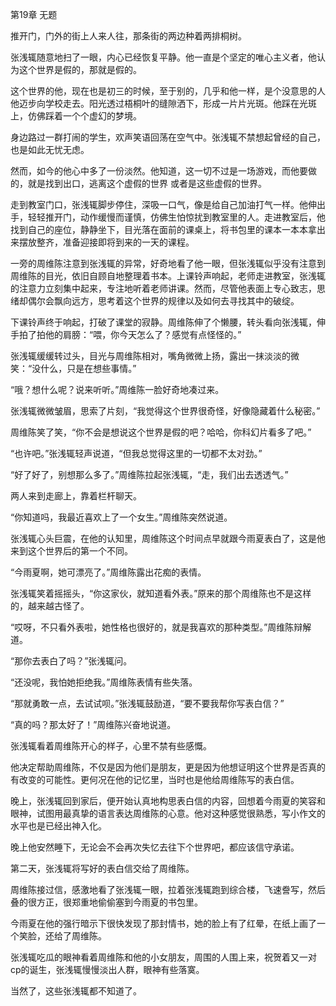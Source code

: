 ﻿第19章 无题

推开门，门外的街上人来人往，那条街的两边种着两排桐树。

张浅辄随意地扫了一眼，内心已经恢复平静。他一直是个坚定的唯心主义者，他认为这个世界是假的，那就是假的。

这个世界的他，现在也是初三的时候，至于别的，几乎和他一样，是个没意思的人他迈步向学校走去。阳光透过梧桐叶的缝隙洒下，形成一片片光斑。他踩在光斑上，仿佛踩着一个个虚幻的梦境。

身边路过一群打闹的学生，欢声笑语回荡在空气中。张浅辄不禁想起曾经的自己，也是如此无忧无虑。

然而，如今的他心中多了一份淡然。他知道，这一切不过是一场游戏，而他要做的，就是找到出口，逃离这个虚假的世界 或者是这些虚假的世界。

走到教室门口，张浅辄脚步停住，深吸一口气，像是给自己加油打气一样。他伸出手，轻轻推开门，动作缓慢而谨慎，仿佛生怕惊扰到教室里的人。走进教室后，他找到自己的座位，静静坐下，目光落在面前的课桌上，将书包里的课本一本本拿出来摆放整齐，准备迎接即将到来的一天的课程。

一旁的周维陈注意到张浅辄的异常，好奇地看了他一眼，但张浅辄似乎没有注意到周维陈的目光，依旧自顾自地整理着书本。上课铃声响起，老师走进教室，张浅辄的注意力立刻集中起来，专注地听着老师讲课。然而，尽管他表面上专心致志，思绪却偶尔会飘向远方，思考着这个世界的规律以及如何去寻找其中的破绽。

下课铃声终于响起，打破了课堂的寂静。周维陈伸了个懒腰，转头看向张浅辄，伸手拍了拍他的肩膀：“喂，你今天怎么了？感觉有点怪怪的。”

张浅辄缓缓转过头，目光与周维陈相对，嘴角微微上扬，露出一抹淡淡的微笑：“没什么，只是在想些事情。”

“哦？想什么呢？说来听听。”周维陈一脸好奇地凑过来。

张浅辄微微皱眉，思索了片刻，“我觉得这个世界很奇怪，好像隐藏着什么秘密。”

周维陈笑了笑，“你不会是想说这个世界是假的吧？哈哈，你科幻片看多了吧。”

“也许吧。”张浅辄轻声说道，“但我总觉得这里的一切都不太对劲。”

“好了好了，别想那么多了。”周维陈拉起张浅辄，“走，我们出去透透气。”

两人来到走廊上，靠着栏杆聊天。

“你知道吗，我最近喜欢上了一个女生。”周维陈突然说道。

张浅辄心头巨震，在他的认知里，周维陈这个时间点早就跟今雨夏表白了，这是他来到这个世界后的第一个不同。

“今雨夏啊，她可漂亮了。”周维陈露出花痴的表情。

张浅辄笑着摇摇头，“你这家伙，就知道看外表。”原来的那个周维陈也不是这样的，越来越古怪了。

“哎呀，不只看外表啦，她性格也很好的，就是我喜欢的那种类型。”周维陈辩解道。

“那你去表白了吗？”张浅辄问。

“还没呢，我怕她拒绝我。”周维陈表情有些失落。

“那就勇敢一点，去试试呗。”张浅辄鼓励道，“要不要我帮你写表白信？”

“真的吗？那太好了！”周维陈兴奋地说道。

张浅辄看着周维陈开心的样子，心里不禁有些感慨。

他决定帮助周维陈，不仅是因为他们是朋友，更是因为他想证明这个世界是否真的有改变的可能性。更何况在他的记忆里，当时也是他给周维陈写的表白信。

晚上，张浅辄回到家后，便开始认真地构思表白信的内容，回想着今雨夏的笑容和眼神，试图用最真挚的语言表达周维陈的心意。他对这种感觉很熟悉，写小作文的水平也是已经出神入化。

晚上他安然睡下，无论会不会再次失忆去往下个世界吧，都应该信守承诺。

第二天，张浅辄将写好的表白信交给了周维陈。

周维陈接过信，感激地看了张浅辄一眼，拉着张浅辄跑到综合楼，飞速誊写，然后叠的很方正，很郑重地偷偷塞到今雨夏的书包里。

今雨夏在他的强行暗示下很快发现了那封情书，她的脸上有了红晕，在纸上画了一个笑脸，还给了周维陈。

张浅辄吃瓜的眼神看着周维陈和他的小女朋友，周围的人围上来，祝贺着又一对cp的诞生，张浅辄慢慢淡出人群，眼神有些落寞。

当然了，这些张浅辄都不知道了。


